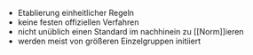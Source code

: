 - Etablierung einheitlicher Regeln
- keine festen offiziellen Verfahren
- nicht unüblich einen Standard im nachhinein zu [[Norm]]ieren
- werden meist von größeren Einzelgruppen initiiert